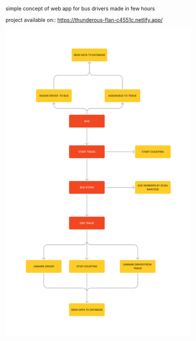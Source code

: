 simple concept of web app for bus drivers made in few hours

project available on:: https://thunderous-flan-c4551c.netlify.app/

![Alt text](app-concept.png "a title")

